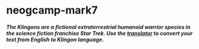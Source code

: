 # neogcamp-mark7

##### The Klingons are a fictional extraterrestrial humanoid warrior species in the science fiction franchise Star Trek. Use the [translator](https://klingon-mark7.netlify.app/ "klingon language translator") to convert your text from English to Klingon language.
